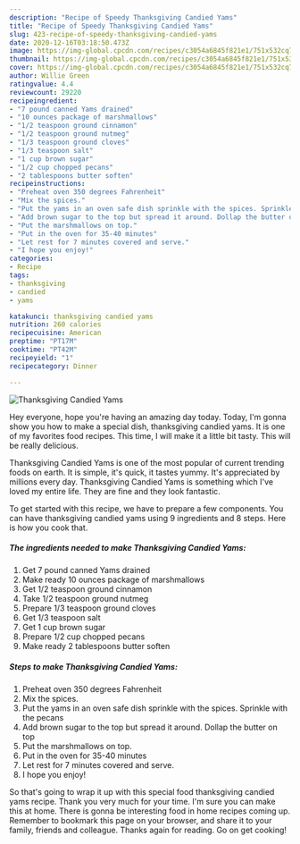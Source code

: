 ```yaml
---
description: "Recipe of Speedy Thanksgiving Candied Yams"
title: "Recipe of Speedy Thanksgiving Candied Yams"
slug: 423-recipe-of-speedy-thanksgiving-candied-yams
date: 2020-12-16T03:18:50.473Z
image: https://img-global.cpcdn.com/recipes/c3054a6845f821e1/751x532cq70/thanksgiving-candied-yams-recipe-main-photo.jpg
thumbnail: https://img-global.cpcdn.com/recipes/c3054a6845f821e1/751x532cq70/thanksgiving-candied-yams-recipe-main-photo.jpg
cover: https://img-global.cpcdn.com/recipes/c3054a6845f821e1/751x532cq70/thanksgiving-candied-yams-recipe-main-photo.jpg
author: Willie Green
ratingvalue: 4.4
reviewcount: 29220
recipeingredient:
- "7 pound canned Yams drained"
- "10 ounces package of marshmallows"
- "1/2 teaspoon ground cinnamon"
- "1/2 teaspoon ground nutmeg"
- "1/3 teaspoon ground cloves"
- "1/3 teaspoon salt"
- "1 cup brown sugar"
- "1/2 cup chopped pecans"
- "2 tablespoons butter soften"
recipeinstructions:
- "Preheat oven 350 degrees Fahrenheit"
- "Mix the spices."
- "Put the yams in an oven safe dish sprinkle with the spices. Sprinkle with the pecans"
- "Add brown sugar to the top but spread it around. Dollap the butter on top"
- "Put the marshmallows on top."
- "Put in the oven for 35-40 minutes"
- "Let rest for 7 minutes covered and serve."
- "I hope you enjoy!"
categories:
- Recipe
tags:
- thanksgiving
- candied
- yams

katakunci: thanksgiving candied yams 
nutrition: 260 calories
recipecuisine: American
preptime: "PT17M"
cooktime: "PT42M"
recipeyield: "1"
recipecategory: Dinner

---
```



![Thanksgiving Candied Yams](https://img-global.cpcdn.com/recipes/c3054a6845f821e1/751x532cq70/thanksgiving-candied-yams-recipe-main-photo.jpg)

Hey everyone, hope you're having an amazing day today. Today, I'm gonna show you how to make a special dish, thanksgiving candied yams. It is one of my favorites food recipes. This time, I will make it a little bit tasty. This will be really delicious.



Thanksgiving Candied Yams is one of the most popular of current trending foods on earth. It is simple, it's quick, it tastes yummy. It's appreciated by millions every day. Thanksgiving Candied Yams is something which I've loved my entire life. They are fine and they look fantastic.


To get started with this recipe, we have to prepare a few components. You can have thanksgiving candied yams using 9 ingredients and 8 steps. Here is how you cook that.

<!--inarticleads1-->

##### The ingredients needed to make Thanksgiving Candied Yams:

1. Get 7 pound canned Yams drained
1. Make ready 10 ounces package of marshmallows
1. Get 1/2 teaspoon ground cinnamon
1. Take 1/2 teaspoon ground nutmeg
1. Prepare 1/3 teaspoon ground cloves
1. Get 1/3 teaspoon salt
1. Get 1 cup brown sugar
1. Prepare 1/2 cup chopped pecans
1. Make ready 2 tablespoons butter soften




<!--inarticleads2-->

##### Steps to make Thanksgiving Candied Yams:

1. Preheat oven 350 degrees Fahrenheit
1. Mix the spices.
1. Put the yams in an oven safe dish sprinkle with the spices. Sprinkle with the pecans
1. Add brown sugar to the top but spread it around. Dollap the butter on top
1. Put the marshmallows on top.
1. Put in the oven for 35-40 minutes
1. Let rest for 7 minutes covered and serve.
1. I hope you enjoy!




So that's going to wrap it up with this special food thanksgiving candied yams recipe. Thank you very much for your time. I'm sure you can make this at home. There is gonna be interesting food in home recipes coming up. Remember to bookmark this page on your browser, and share it to your family, friends and colleague. Thanks again for reading. Go on get cooking!
